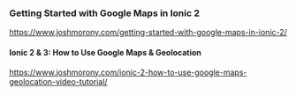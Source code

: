 ### Getting Started with Google Maps in Ionic 2
https://www.joshmorony.com/getting-started-with-google-maps-in-ionic-2/

#### Ionic 2 & 3: How to Use Google Maps & Geolocation
https://www.joshmorony.com/ionic-2-how-to-use-google-maps-geolocation-video-tutorial/

